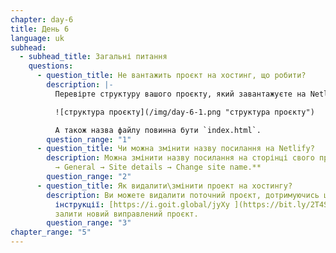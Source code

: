 ```yaml
---
chapter: day-6
title: День 6
language: uk
subhead:
  - subhead_title: Загальні питання
    questions:
      - question_title: Не вантажить проєкт на хостинг, що робити?
        description: |-
          Перевірте структуру вашого проєкту, який завантажуєте на Netlify:

          ![структура проєкту](/img/day-6-1.png "структура проєкту")

          А також назва файлу повинна бути `index.html`.
        question_range: "1"
      - question_title: Чи можна змінити назву посилання на Netlify?
        description: Можна змінити назву посилання на сторінці свого проєкту: **Settings
          → General → Site details → Change site name.**
        question_range: "2"
      - question_title: Як видалити\змінити проект на хостингу?
        description: Ви можете видалити поточний проєкт, дотримуючись цієї
          інструкції: [https://i.goit.global/jyXy ](https://bit.ly/2T4SeHl)і
          залити новий виправлений проєкт.
        question_range: "3"
chapter_range: "5"
---
```

